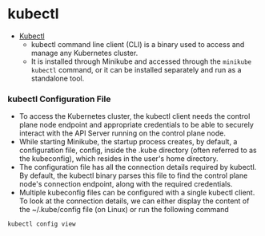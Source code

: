 # kubectl

* [Kubectl](https://kubernetes.io/docs/tasks/tools/#kubectl)
    * kubectl command line client (CLI) is a binary used to access and manage any Kubernetes cluster.
    * It is installed through Minikube and accessed through the `minikube kubectl` command, or it can be installed separately and run as a standalone tool.

### kubectl Configuration File

* To access the Kubernetes cluster, the kubectl client needs the control plane node endpoint and appropriate credentials to be able to securely interact with the API Server running on the control plane node.
* While starting Minikube, the startup process creates, by default, a configuration file, config, inside the .kube directory (often referred to as the kubeconfig), which resides in the user's home directory.
* The configuration file has all the connection details required by kubectl. By default, the kubectl binary parses this file to find the control plane node's connection endpoint, along with the required credentials.
* Multiple kubeconfig files can be configured with a single kubectl client. To look at the connection details, we can either display the content of the ~/.kube/config file (on Linux) or run the following command

```shell
kubectl config view
```